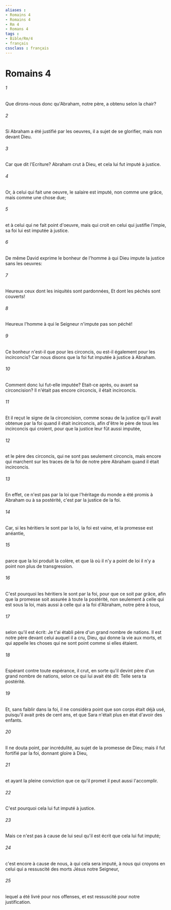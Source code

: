 ```yaml
---
aliases : 
- Romains 4
- Romains 4
- Rm 4
- Romans 4
tags : 
- Bible/Rm/4
- français
cssclass : français
---
```


# Romains 4

###### 1
Que dirons-nous donc qu'Abraham, notre père, a obtenu selon la chair?
###### 2
Si Abraham a été justifié par les oeuvres, il a sujet de se glorifier, mais non devant Dieu.
###### 3
Car que dit l'Ecriture? Abraham crut à Dieu, et cela lui fut imputé à justice.
###### 4
Or, à celui qui fait une oeuvre, le salaire est imputé, non comme une grâce, mais comme une chose due;
###### 5
et à celui qui ne fait point d'oeuvre, mais qui croit en celui qui justifie l'impie, sa foi lui est imputée à justice.
###### 6
De même David exprime le bonheur de l'homme à qui Dieu impute la justice sans les oeuvres:
###### 7
Heureux ceux dont les iniquités sont pardonnées, Et dont les péchés sont couverts!
###### 8
Heureux l'homme à qui le Seigneur n'impute pas son péché!
###### 9
Ce bonheur n'est-il que pour les circoncis, ou est-il également pour les incirconcis? Car nous disons que la foi fut imputée à justice à Abraham.
###### 10
Comment donc lui fut-elle imputée? Etait-ce après, ou avant sa circoncision? Il n'était pas encore circoncis, il était incirconcis.
###### 11
Et il reçut le signe de la circoncision, comme sceau de la justice qu'il avait obtenue par la foi quand il était incirconcis, afin d'être le père de tous les incirconcis qui croient, pour que la justice leur fût aussi imputée,
###### 12
et le père des circoncis, qui ne sont pas seulement circoncis, mais encore qui marchent sur les traces de la foi de notre père Abraham quand il était incirconcis.
###### 13
En effet, ce n'est pas par la loi que l'héritage du monde a été promis à Abraham ou à sa postérité, c'est par la justice de la foi.
###### 14
Car, si les héritiers le sont par la loi, la foi est vaine, et la promesse est anéantie,
###### 15
parce que la loi produit la colère, et que là où il n'y a point de loi il n'y a point non plus de transgression.
###### 16
C'est pourquoi les héritiers le sont par la foi, pour que ce soit par grâce, afin que la promesse soit assurée à toute la postérité, non seulement à celle qui est sous la loi, mais aussi à celle qui a la foi d'Abraham, notre père à tous,
###### 17
selon qu'il est écrit: Je t'ai établi père d'un grand nombre de nations. Il est notre père devant celui auquel il a cru, Dieu, qui donne la vie aux morts, et qui appelle les choses qui ne sont point comme si elles étaient.
###### 18
Espérant contre toute espérance, il crut, en sorte qu'il devint père d'un grand nombre de nations, selon ce qui lui avait été dit: Telle sera ta postérité.
###### 19
Et, sans faiblir dans la foi, il ne considéra point que son corps était déjà usé, puisqu'il avait près de cent ans, et que Sara n'était plus en état d'avoir des enfants.
###### 20
Il ne douta point, par incrédulité, au sujet de la promesse de Dieu; mais il fut fortifié par la foi, donnant gloire à Dieu,
###### 21
et ayant la pleine conviction que ce qu'il promet il peut aussi l'accomplir.
###### 22
C'est pourquoi cela lui fut imputé à justice.
###### 23
Mais ce n'est pas à cause de lui seul qu'il est écrit que cela lui fut imputé;
###### 24
c'est encore à cause de nous, à qui cela sera imputé, à nous qui croyons en celui qui a ressuscité des morts Jésus notre Seigneur,
###### 25
lequel a été livré pour nos offenses, et est ressuscité pour notre justification.
